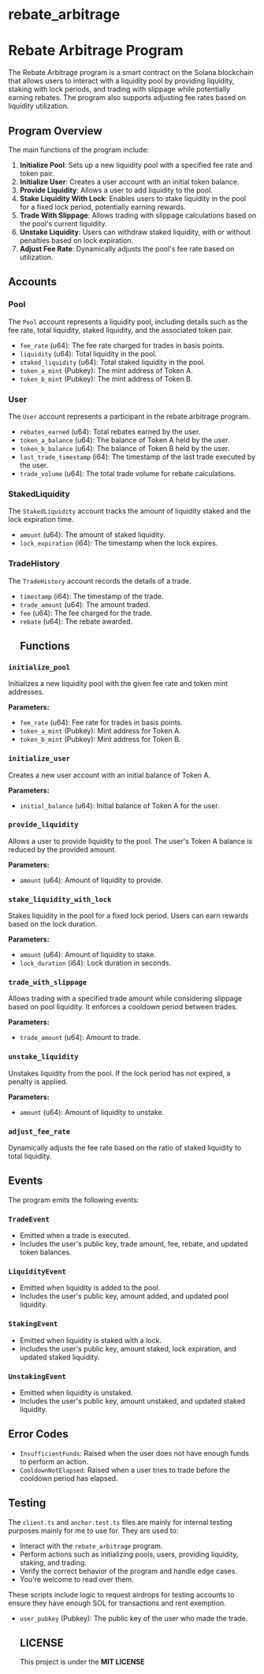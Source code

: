 # rebate_arbitrage
# Rebate Arbitrage Program

The Rebate Arbitrage program is a smart contract on the Solana blockchain that allows users to interact with a liquidity pool by providing liquidity, staking with lock periods, and trading with slippage while potentially earning rebates. The program also supports adjusting fee rates based on liquidity utilization.

## Program Overview

The main functions of the program include:

1. **Initialize Pool**: Sets up a new liquidity pool with a specified fee rate and token pair.
2. **Initialize User**: Creates a user account with an initial token balance.
3. **Provide Liquidity**: Allows a user to add liquidity to the pool.
4. **Stake Liquidity With Lock**: Enables users to stake liquidity in the pool for a fixed lock period, potentially earning rewards.
5. **Trade With Slippage**: Allows trading with slippage calculations based on the pool's current liquidity.
6. **Unstake Liquidity**: Users can withdraw staked liquidity, with or without penalties based on lock expiration.
7. **Adjust Fee Rate**: Dynamically adjusts the pool's fee rate based on utilization.

## Accounts

### Pool

The `Pool` account represents a liquidity pool, including details such as the fee rate, total liquidity, staked liquidity, and the associated token pair.

- `fee_rate` (u64): The fee rate charged for trades in basis points.
- `liquidity` (u64): Total liquidity in the pool.
- `staked_liquidity` (u64): Total staked liquidity in the pool.
- `token_a_mint` (Pubkey): The mint address of Token A.
- `token_b_mint` (Pubkey): The mint address of Token B.

### User

The `User` account represents a participant in the rebate arbitrage program.

- `rebates_earned` (u64): Total rebates earned by the user.
- `token_a_balance` (u64): The balance of Token A held by the user.
- `token_b_balance` (u64): The balance of Token B held by the user.
- `last_trade_timestamp` (i64): The timestamp of the last trade executed by the user.
- `trade_volume` (u64): The total trade volume for rebate calculations.

### StakedLiquidity

The `StakedLiquidity` account tracks the amount of liquidity staked and the lock expiration time.

- `amount` (u64): The amount of staked liquidity.
- `lock_expiration` (i64): The timestamp when the lock expires.

### TradeHistory

The `TradeHistory` account records the details of a trade.

- `timestamp` (i64): The timestamp of the trade.
- `trade_amount` (u64): The amount traded.
- `fee` (u64): The fee charged for the trade.
- `rebate` (u64): The rebate awarded.
  ## Functions

### `initialize_pool`

Initializes a new liquidity pool with the given fee rate and token mint addresses.

**Parameters:**
- `fee_rate` (u64): Fee rate for trades in basis points.
- `token_a_mint` (Pubkey): Mint address for Token A.
- `token_b_mint` (Pubkey): Mint address for Token B.

### `initialize_user`

Creates a new user account with an initial balance of Token A.

**Parameters:**
- `initial_balance` (u64): Initial balance of Token A for the user.

### `provide_liquidity`

Allows a user to provide liquidity to the pool. The user's Token A balance is reduced by the provided amount.

**Parameters:**
- `amount` (u64): Amount of liquidity to provide.

### `stake_liquidity_with_lock`

Stakes liquidity in the pool for a fixed lock period. Users can earn rewards based on the lock duration.

**Parameters:**
- `amount` (u64): Amount of liquidity to stake.
- `lock_duration` (i64): Lock duration in seconds.

### `trade_with_slippage`

Allows trading with a specified trade amount while considering slippage based on pool liquidity. It enforces a cooldown period between trades.

**Parameters:**
- `trade_amount` (u64): Amount to trade.

### `unstake_liquidity`

Unstakes liquidity from the pool. If the lock period has not expired, a penalty is applied.

**Parameters:**
- `amount` (u64): Amount of liquidity to unstake.

### `adjust_fee_rate`

Dynamically adjusts the fee rate based on the ratio of staked liquidity to total liquidity.

## Events

The program emits the following events:

### `TradeEvent`
- Emitted when a trade is executed.
- Includes the user's public key, trade amount, fee, rebate, and updated token balances.

### `LiquidityEvent`
- Emitted when liquidity is added to the pool.
- Includes the user's public key, amount added, and updated pool liquidity.

### `StakingEvent`
- Emitted when liquidity is staked with a lock.
- Includes the user's public key, amount staked, lock expiration, and updated staked liquidity.

### `UnstakingEvent`
- Emitted when liquidity is unstaked.
- Includes the user's public key, amount unstaked, and updated staked liquidity.

## Error Codes

- `InsufficientFunds`: Raised when the user does not have enough funds to perform an action.
- `CooldownNotElapsed`: Raised when a user tries to trade before the cooldown period has elapsed.

## Testing

The `client.ts` and `anchor.test.ts` files are mainly for internal testing purposes mainly for me to use for. They are used to:

- Interact with the `rebate_arbitrage` program.
- Perform actions such as initializing pools, users, providing liquidity, staking, and trading.
- Verify the correct behavior of the program and handle edge cases.
- You're welcome to read over them.

These scripts include logic to request airdrops for testing accounts to ensure they have enough SOL for transactions and rent exemption.
- `user_pubkey` (Pubkey): The public key of the user who made the trade.

  ## LICENSE
  This project is under the **MIT LICENSE**
